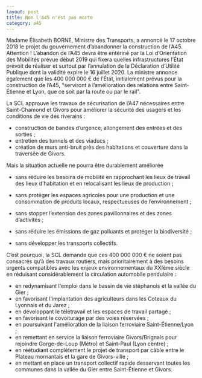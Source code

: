 ```yaml
---
layout: post
title: Non l'A45 n'est pas morte
category: a45
---
```


Madame Élisabeth BORNE, Ministre des Transports, a annoncé le 17 octobre 2018 le projet du
gouvernement d’abandonner la construction de l’A45.
Attention ! L’abandon de l’A45 devra être entériné par la Loi d’Orientation des Mobilités prévue
début 2019 qui fixera quelles infrastructures l’État prévoit de réaliser et surtout par
l’annulation de la Déclaration d’Utilité Publique dont la validité expire le 16 juillet 2020.
La ministre annonce également que les 400 000 000 € de l’État, initialement prévus pour la
construction de l’A45, "serviront à l’amélioration des relations entre Saint-Étienne et Lyon, que ce
soit par la route ou par le rail".

La SCL approuve les travaux de sécurisation de l’A47 nécessaires entre Saint-Chamond et
Givors pour améliorer la sécurité des usagers et les conditions de vie des riverains :

* construction de bandes d’urgence, allongement des entrées et des sorties ;
* entretien des tunnels et des viaducs ;
* création de murs anti-bruit près des habitations et couverture dans la traversée de Givors.

Mais la situation actuelle ne pourra être durablement améliorée

* sans réduire les besoins de mobilité en rapprochant les lieux de travail des lieux d’habitation et en relocalisant les lieux de production ;
* sans protéger les espaces agricoles pour une production et une consommation de produits locaux, respectueuses de l’environnement ;
* sans stopper l’extension des zones pavillonnaires et des zones d’activités ;
* sans réduire les émissions de gaz polluants et protéger la biodiversité ;

* sans développer les transports collectifs.

C’est pourquoi, la SCL demande que ces 400 000 000 € ne soient pas consacrés qu’à des
travaux routiers, mais prioritairement à des besoins urgents compatibles avec les enjeux
environnementaux du XXIème siècle en réduisant considérablement la circulation automobile
pendulaire :
* en redynamisant l'emploi dans le bassin de vie stéphanois et la vallée du Gier ;
* en favorisant l'implantation des agriculteurs dans les Coteaux du Lyonnais et du Jarez ;
* en développant le télétravail et les espaces de travail partagé ;
* en favorisant le covoiturage par des voies réservées ;
* en poursuivant l'amélioration de la liaison ferroviaire Saint-Étienne/Lyon ;
* en remettant en service la liaison ferroviaire Givors/Brignais pour rejoindre Gorge-de-Loup
(Métro) et Saint-Paul (Lyon centre) ;
* en réétudiant complétement le projet de transport par câble entre le Plateau mornantais et
la gare de Givors-ville ;
* en mettant en place un transport collectif rapide desservant toutes les communes dans la
vallée du Gier entre Saint-Étienne et Givors.
